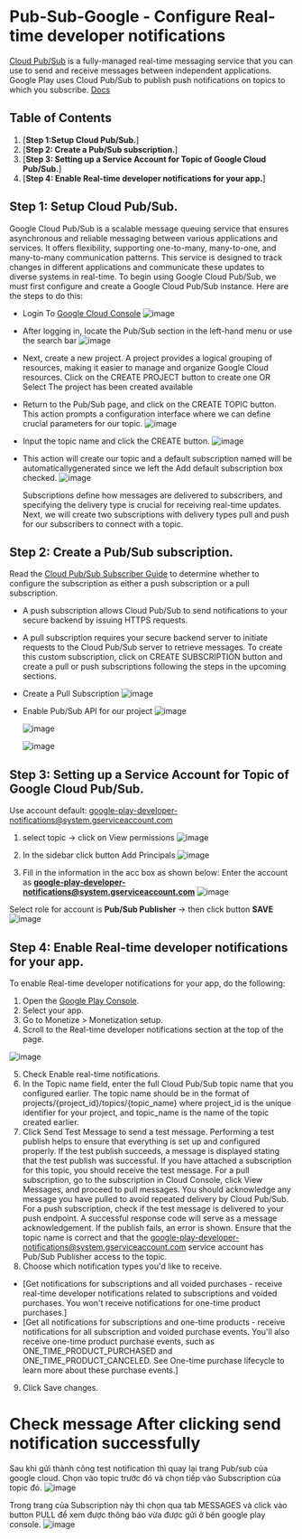 # Pub-Sub-Google - Configure Real-time developer notifications
[Cloud Pub/Sub](https://cloud.google.com/pubsub/) is a fully-managed real-time messaging service that you can use to send and receive messages between independent applications. Google Play uses Cloud Pub/Sub to publish push notifications on topics to which you subscribe.
[Docs](https://developer.android.com/google/play/billing/getting-ready#configure-rtdn)

## Table of Contents
1. [**Step 1:Setup Cloud Pub/Sub.**]
2. [**Step 2: Create a Pub/Sub subscription.**]
3. [**Step 3: Setting up a Service Account for Topic of Google Cloud Pub/Sub.**]
4. [**Step 4: Enable Real-time developer notifications for your app.**]

## **Step 1**: Setup Cloud Pub/Sub.
Google Cloud Pub/Sub is a scalable message queuing service that ensures asynchronous and reliable messaging between various applications and services. It offers flexibility, supporting one-to-many, many-to-one, and many-to-many communication patterns. This service is designed to track changes in different applications and communicate these updates to diverse systems in real-time.
To begin using Google Cloud Pub/Sub, we must first configure and create a Google Cloud Pub/Sub instance. Here are the steps to do this:
- Login To [Google Cloud Console](https://console.cloud.google.com/)
    ![image](https://github.com/tuannd20/Pub-Sub-Google/assets/74279060/645a1340-65d3-460b-8ea2-94daf32cea50)
- After logging in, locate the Pub/Sub section in the left-hand menu or use the search bar
    ![image](https://github.com/tuannd20/Pub-Sub-Google/assets/74279060/2fed3728-d74a-45c2-ba93-7f7a5c30ce89)
- Next, create a new project. A project provides a logical grouping of resources, making it easier to manage and organize Google Cloud resources. Click on the CREATE PROJECT button to create one OR Select The project has been created available
- Return to the Pub/Sub page, and click on the CREATE TOPIC button. This action prompts a configuration interface where we can define crucial parameters for our topic.
    ![image](https://github.com/tuannd20/Pub-Sub-Google/assets/74279060/58b23dd8-24d8-4604-b9ab-82e8faad42bd)
- Input the topic name and click the CREATE button.
    ![image](https://github.com/tuannd20/Pub-Sub-Google/assets/74279060/dd972315-e894-47aa-9383-f00ff98213ed)
- This action will create our topic and a default subscription named will be automaticallygenerated since we left the Add default subscription box checked.
     ![image](https://github.com/tuannd20/Pub-Sub-Google/assets/74279060/f9fdb890-c082-4509-bf41-e5788b07a3b1)
  
  Subscriptions define how messages are delivered to subscribers, and specifying the delivery type is crucial for receiving real-time updates. Next, we will create two subscriptions with delivery types pull and push for our subscribers to connect with a topic.

## Step 2: Create a Pub/Sub subscription.
Read the [Cloud Pub/Sub Subscriber Guide](https://cloud.google.com/pubsub/subscriber) to determine whether to configure the subscription as either a push subscription or a pull subscription.
  - A push subscription allows Cloud Pub/Sub to send notifications to your secure backend by issuing HTTPS requests.
  - A pull subscription requires your secure backend server to initiate requests to the Cloud Pub/Sub server to retrieve messages.
To create this custom subscription, click on CREATE SUBSCRIPTION button and create a pull or push subscriptions following the steps in the upcoming sections.
- Create a Pull Subscription
   ![image](https://github.com/tuannd20/Pub-Sub-Google/assets/74279060/9b1ea6b0-450f-45b2-b315-971f9d79c68b)
-  Enable Pub/Sub API for our project
   ![image](https://github.com/tuannd20/Pub-Sub-Google/assets/74279060/9a8779ee-954e-456c-a4c2-26f723700fbe)

   ![image](https://github.com/tuannd20/Pub-Sub-Google/assets/74279060/86befdf0-e253-420f-8a2b-558f73e9323a)

   ![image](https://github.com/tuannd20/Pub-Sub-Google/assets/74279060/93f8a5c0-75c4-43a9-92c3-fada1c9737ee)


## Step 3: Setting up a Service Account for Topic of Google Cloud Pub/Sub.
Use account default: google-play-developer-notifications@system.gserviceaccount.com
1. select topic -> click on View permissions
![image](https://github.com/tuannd20/Pub-Sub-Google/assets/74279060/ab20c621-35e2-40f5-9135-0533bc6749e4)

2. In the sidebar click button Add Principals
![image](https://github.com/tuannd20/Pub-Sub-Google/assets/74279060/a12e9062-348d-4f51-9fc8-3f9609608be1)

3. Fill in the information in the acc box as shown below:
Enter the account as **google-play-developer-notifications@system.gserviceaccount.com**
![image](https://github.com/tuannd20/Pub-Sub-Google/assets/74279060/0d805149-e40c-428d-83bb-2f3af548b91c)

Select role for account is **Pub/Sub Publisher** -> then click button **SAVE**
![image](https://github.com/tuannd20/Pub-Sub-Google/assets/74279060/ad81c1c3-e673-47e2-bd28-9184db87102d) 


## Step 4: Enable Real-time developer notifications for your app.
To enable Real-time developer notifications for your app, do the following:
1. Open the [Google Play Console](https://play.google.com/console/).
2. Select your app.
3. Go to Monetize > Monetization setup.
4. Scroll to the Real-time developer notifications section at the top of the page.

  ![image](https://github.com/tuannd20/Pub-Sub-Google/assets/74279060/88c5a657-488b-4730-918b-ddff7b159566)
  
5. Check Enable real-time notifications.
6. In the Topic name field, enter the full Cloud Pub/Sub topic name that you configured earlier. The topic name should be in the format of projects/{project_id}/topics/{topic_name} where project_id is the unique identifier for your project, and topic_name is the name of the topic created earlier.
7. Click Send Test Message to send a test message. Performing a test publish helps to ensure that everything is set up and configured properly. If the test publish succeeds, a message is displayed stating that the test publish was successful. If you have attached a subscription for this topic, you should receive the test message.
For a pull subscription, go to the subscription in Cloud Console, click View Messages, and proceed to pull messages. You should acknowledge any message you have pulled to avoid repeated delivery by Cloud Pub/Sub. For a push subscription, check if the test message is delivered to your push endpoint. A successful response code will serve as a message acknowledgement.
If the publish fails, an error is shown. Ensure that the topic name is correct and that the google-play-developer-notifications@system.gserviceaccount.com service account has Pub/Sub Publisher access to the topic.
8. Choose which notification types you'd like to receive.
- [Get notifications for subscriptions and all voided purchases - receive real-time developer notifications related to subscriptions and voided purchases. You won't receive notifications for one-time product purchases.]
- [Get all notifications for subscriptions and one-time products - receive notifications for all subscription and voided purchase events. You'll also receive one-time product purchase events, such as ONE_TIME_PRODUCT_PURCHASED and ONE_TIME_PRODUCT_CANCELED. See One-time purchase lifecycle to learn more about these purchase events.]
9. Click Save changes.

# Check message After clicking send notification successfully
Sau khi gửi thành công test notification thì quay lại trang Pub/sub của google cloud. Chọn vào topic trước đó và chọn tiếp vào Subscription của topic đó.
![image](https://github.com/tuannd20/Pub-Sub-Google/assets/74279060/4d2a783e-4b61-4af7-aed4-248607047017)

Trong trang của Subscription này thì chọn qua tab MESSAGES và click vào button PULL để xem được thông báo vừa được gửi ở bên google play console.
![image](https://github.com/tuannd20/Pub-Sub-Google/assets/74279060/6a73f891-7a75-467f-8930-0b980084a730)
